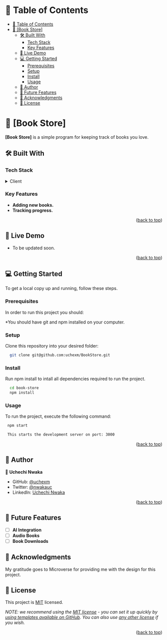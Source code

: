 # 📗 Table of Contents

- [📗 Table of Contents](#-table-of-contents)
- [📖 \[Book Store\] ](#-book-store-)
  - [🛠 Built With ](#-built-with-)
    - [Tech Stack ](#tech-stack-)
    - [Key Features ](#key-features-)
  - [🚀 Live Demo ](#-live-demo-)
  - [💻 Getting Started ](#-getting-started-)
    - [Prerequisites](#prerequisites)
    - [Setup](#setup)
    - [Install](#install)
    - [Usage](#usage)
  - [👥 Author ](#-author-)
  - [🔭 Future Features ](#-future-features-)
  - [🙏 Acknowledgments ](#-acknowledgments-)
  - [📝 License ](#-license-)

# 📖 [Book Store] <a name=""></a>

**[Book Store]** is a simple program for keeping track of books you love.

## 🛠 Built With <a name="React JS, CSS & JavaScript"></a>

### Tech Stack <a name="tech-stack"></a>

<details>
  <summary>Client</summary>
  <ul>
    <li><a href="#">React JS</a></li>
    <li><a href="#">CSS</a></li>
    <li><a href="#">JavaScript</a></li>
  </ul>
</details>

### Key Features <a name="key-features"></a>

- **Adding new books.**
- **Tracking progress.**

<p align="right">(<a href="#readme-top">back to top</a>)</p>

## 🚀 Live Demo <a name="live-demo"></a>

<!-- - You may see a live demo [here](https://github.com/uchexm/BookStore.git) -->

- To be updated soon.

<p align="right">(<a href="#readme-top">back to top</a>)</p>

## 💻 Getting Started <a name="getting-started"></a>

To get a local copy up and running, follow these steps.

### Prerequisites

In order to run this project you should:

\*You should have git and npm installed on your computer.

### Setup

Clone this repository into your desired folder:

```sh
  git clone git@github.com:uchexm/BookStore.git
```

### Install

Run npm install to intall all dependencies required to run the project.

```sh
  cd book-store
  npm install
```

### Usage

To run the project, execute the following command:

```sh
 npm start

 This starts the development server on port: 3000
```

<p align="right">(<a href="#readme-top">back to top</a>)</p>

## 👥 Author <a name="authors"></a>

👤 **Uchechi Nwaka**

- GitHub: [@uchexm](https://github.com/uchexm)
- Twitter: [@nwakauc](https://twitter.com/nwakauc)
- LinkedIn: [Uchechi Nwaka](https://linkedin.com/in/uchechi-nwaka-79a21a75/)

<p align="right">(<a href="#readme-top">back to top</a>)</p>

## 🔭 Future Features <a name="future-features"></a>

- [ ] **AI Integration**
- [ ] **Audio Books**
- [ ] **Book Downloads**

## 🙏 Acknowledgments <a name="acknowledgements"></a>

My gratitude goes to Microverse for providing me with the design for this project.

<!-- LICENSE -->

## 📝 License <a name="license"></a>

This project is [MIT](./LICENSE) licensed.

_NOTE: we recommend using the [MIT license](https://choosealicense.com/licenses/mit/) - you can set it up quickly by [using templates available on GitHub](https://docs.github.com/en/communities/setting-up-your-project-for-healthy-contributions/adding-a-license-to-a-repository). You can also use [any other license](https://choosealicense.com/licenses/) if you wish._

<p align="right">(<a href="#readme-top">back to top</a>)</p>
